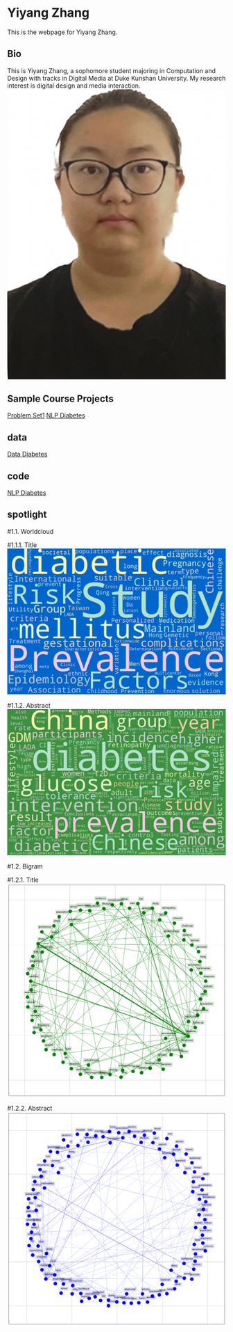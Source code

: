 # Yiyang Zhang
This is the webpage for Yiyang Zhang.
## Bio
This is Yiyang Zhang, a sophomore student majoring in Computation and Design with tracks in Digital Media at Duke Kunshan University. My research interest is digital design and media interaction.
![image](https://github.com/Rising-Stars-by-Sunshine/stats201-PS1-Yiyang/blob/main/Yiyang.png)

## Sample Course Projects

[Problem Set1](https://github.com/Rising-Stars-by-Sunshine/stats201-PS1-Yiyang/blob/main/code/Yiyang_Zhang_Problem_Set_1_Demo_Ethereum_Blockchain_API.ipynb)
[NLP Diabetes](https://github.com/Rising-Stars-by-Sunshine/stats201-PS1-Yiyang/blob/main/code/NLP_Diabetes.ipynb)

## data
[Data Diabetes](https://github.com/Rising-Stars-by-Sunshine/stats201-PS1-Yiyang/blob/main/data/diabetes1.csv)

## code
[NLP Diabetes](https://github.com/Rising-Stars-by-Sunshine/stats201-PS1-Yiyang/blob/main/code/NLP_Diabetes.ipynb)

## spotlight

#1.1. Worldcloud

#1.1.1. Title
![image](https://github.com/Rising-Stars-by-Sunshine/stats201-PS1-Yiyang/blob/main/spotlight/title.png)

#1.1.2. Abstract
![image](https://github.com/Rising-Stars-by-Sunshine/stats201-PS1-Yiyang/blob/main/spotlight/abstract.png)

#1.2. Bigram

#1.2.1. Title
![image](https://github.com/Rising-Stars-by-Sunshine/stats201-PS1-Yiyang/blob/main/spotlight/title%20bigram.png)

#1.2.2. Abstract
![image](https://github.com/Rising-Stars-by-Sunshine/stats201-PS1-Yiyang/blob/main/spotlight/abstract%20bigram.png)

